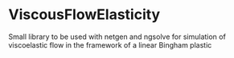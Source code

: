 # ViscousFlowElasticity

Small library to be used with netgen and ngsolve for simulation of viscoelastic flow in the framework of a linear Bingham plastic
